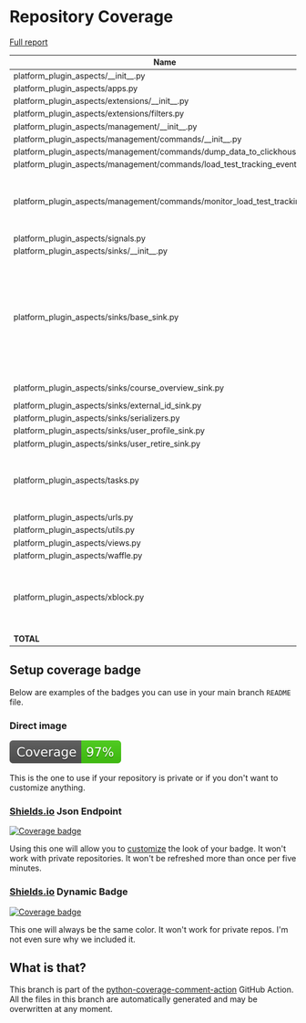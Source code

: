 # Repository Coverage

[Full report](https://htmlpreview.github.io/?https://github.com/openedx/platform-plugin-aspects/blob/python-coverage-comment-action-data/htmlcov/index.html)

| Name                                                                           |    Stmts |     Miss |   Branch |   BrPart |   Cover |   Missing |
|------------------------------------------------------------------------------- | -------: | -------: | -------: | -------: | ------: | --------: |
| platform\_plugin\_aspects/\_\_init\_\_.py                                      |        4 |        0 |        0 |        0 |    100% |           |
| platform\_plugin\_aspects/apps.py                                              |        9 |        0 |        0 |        0 |    100% |           |
| platform\_plugin\_aspects/extensions/\_\_init\_\_.py                           |        0 |        0 |        0 |        0 |    100% |           |
| platform\_plugin\_aspects/extensions/filters.py                                |       31 |        0 |        2 |        1 |     97% |    40->45 |
| platform\_plugin\_aspects/management/\_\_init\_\_.py                           |        0 |        0 |        0 |        0 |    100% |           |
| platform\_plugin\_aspects/management/commands/\_\_init\_\_.py                  |        0 |        0 |        0 |        0 |    100% |           |
| platform\_plugin\_aspects/management/commands/dump\_data\_to\_clickhouse.py    |       64 |        0 |       16 |        0 |    100% |           |
| platform\_plugin\_aspects/management/commands/load\_test\_tracking\_events.py  |      112 |        1 |        6 |        0 |     99% |       214 |
| platform\_plugin\_aspects/management/commands/monitor\_load\_test\_tracking.py |      155 |        7 |       16 |        2 |     94% |93, 142, 156->160, 174-182 |
| platform\_plugin\_aspects/signals.py                                           |       13 |        0 |        0 |        0 |    100% |           |
| platform\_plugin\_aspects/sinks/\_\_init\_\_.py                                |        5 |        0 |        0 |        0 |    100% |           |
| platform\_plugin\_aspects/sinks/base\_sink.py                                  |      151 |        9 |       38 |        2 |     94% |84, 90, 96, 102, 107, 113, 119, 125, 130, 341->340, 364->363 |
| platform\_plugin\_aspects/sinks/course\_overview\_sink.py                      |       81 |        0 |       18 |        1 |     99% |  138->137 |
| platform\_plugin\_aspects/sinks/external\_id\_sink.py                          |       11 |        0 |        0 |        0 |    100% |           |
| platform\_plugin\_aspects/sinks/serializers.py                                 |       43 |        0 |        0 |        0 |    100% |           |
| platform\_plugin\_aspects/sinks/user\_profile\_sink.py                         |       11 |        0 |        0 |        0 |    100% |           |
| platform\_plugin\_aspects/sinks/user\_retire\_sink.py                          |       22 |        0 |        4 |        0 |    100% |           |
| platform\_plugin\_aspects/tasks.py                                             |       19 |        0 |       14 |        6 |     82% |19->21, 20->19, 21->20, 43->45, 44->43, 45->44 |
| platform\_plugin\_aspects/urls.py                                              |        5 |        0 |        0 |        0 |    100% |           |
| platform\_plugin\_aspects/utils.py                                             |      110 |        0 |       32 |        0 |    100% |           |
| platform\_plugin\_aspects/views.py                                             |       51 |        0 |        2 |        0 |    100% |           |
| platform\_plugin\_aspects/waffle.py                                            |        1 |        0 |        0 |        0 |    100% |           |
| platform\_plugin\_aspects/xblock.py                                            |       79 |        3 |       21 |        4 |     93% |22-24, 37->39, 38->37, 183->182, 202->201 |
|                                                                      **TOTAL** |  **977** |   **20** |  **169** |   **16** | **97%** |           |


## Setup coverage badge

Below are examples of the badges you can use in your main branch `README` file.

### Direct image

[![Coverage badge](https://raw.githubusercontent.com/openedx/platform-plugin-aspects/python-coverage-comment-action-data/badge.svg)](https://htmlpreview.github.io/?https://github.com/openedx/platform-plugin-aspects/blob/python-coverage-comment-action-data/htmlcov/index.html)

This is the one to use if your repository is private or if you don't want to customize anything.

### [Shields.io](https://shields.io) Json Endpoint

[![Coverage badge](https://img.shields.io/endpoint?url=https://raw.githubusercontent.com/openedx/platform-plugin-aspects/python-coverage-comment-action-data/endpoint.json)](https://htmlpreview.github.io/?https://github.com/openedx/platform-plugin-aspects/blob/python-coverage-comment-action-data/htmlcov/index.html)

Using this one will allow you to [customize](https://shields.io/endpoint) the look of your badge.
It won't work with private repositories. It won't be refreshed more than once per five minutes.

### [Shields.io](https://shields.io) Dynamic Badge

[![Coverage badge](https://img.shields.io/badge/dynamic/json?color=brightgreen&label=coverage&query=%24.message&url=https%3A%2F%2Fraw.githubusercontent.com%2Fopenedx%2Fplatform-plugin-aspects%2Fpython-coverage-comment-action-data%2Fendpoint.json)](https://htmlpreview.github.io/?https://github.com/openedx/platform-plugin-aspects/blob/python-coverage-comment-action-data/htmlcov/index.html)

This one will always be the same color. It won't work for private repos. I'm not even sure why we included it.

## What is that?

This branch is part of the
[python-coverage-comment-action](https://github.com/marketplace/actions/python-coverage-comment)
GitHub Action. All the files in this branch are automatically generated and may be
overwritten at any moment.